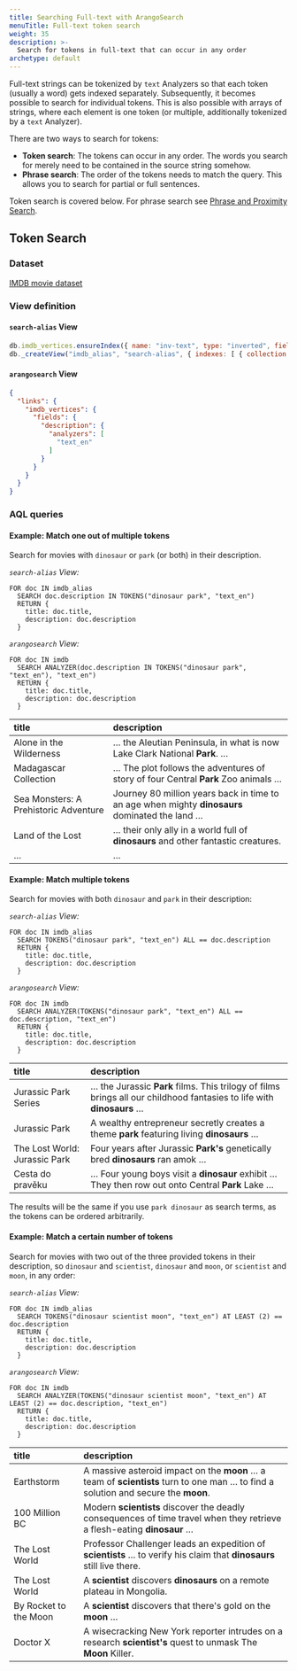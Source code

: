 ```yaml
---
title: Searching Full-text with ArangoSearch
menuTitle: Full-text token search
weight: 35
description: >-
  Search for tokens in full-text that can occur in any order
archetype: default
---
```

Full-text strings can be tokenized by `text` Analyzers so that each token
(usually a word) gets indexed separately. Subsequently, it becomes possible to
search for individual tokens. This is also possible with arrays of strings,
where each element is one token (or multiple, additionally tokenized by a
`text` Analyzer).

There are two ways to search for tokens:

- **Token search**:
  The tokens can occur in any order. The words you search for merely need to
  be contained in the source string somehow.
- **Phrase search**:
  The order of the tokens needs to match the query. This allows you to search
  for partial or full sentences.

Token search is covered below. For phrase search see
[Phrase and Proximity Search](phrase-and-proximity-search.md).

## Token Search

### Dataset

[IMDB movie dataset](example-datasets.md#imdb-movie-dataset)

### View definition

#### `search-alias` View

```js
db.imdb_vertices.ensureIndex({ name: "inv-text", type: "inverted", fields: [ { name: "description", analyzer: "text_en" } ] });
db._createView("imdb_alias", "search-alias", { indexes: [ { collection: "imdb_vertices", index: "inv-text" } ] });
```

#### `arangosearch` View

```json
{
  "links": {
    "imdb_vertices": {
      "fields": {
        "description": {
          "analyzers": [
            "text_en"
          ]
        }
      }
    }
  }
}
```

### AQL queries

#### Example: Match one out of multiple tokens

Search for movies with `dinosaur` or `park` (or both) in their description.

_`search-alias` View:_

```aql
FOR doc IN imdb_alias
  SEARCH doc.description IN TOKENS("dinosaur park", "text_en")
  RETURN {
    title: doc.title,
    description: doc.description
  }
```

_`arangosearch` View:_

```aql
FOR doc IN imdb
  SEARCH ANALYZER(doc.description IN TOKENS("dinosaur park", "text_en"), "text_en")
  RETURN {
    title: doc.title,
    description: doc.description
  }
```

| title | description |
|:------|:------------|
| Alone in the Wilderness | … the Aleutian Peninsula, in what is now Lake Clark National **Park**. … |
| Madagascar Collection | … The plot follows the adventures of story of four Central **Park** Zoo animals … |
| Sea Monsters: A Prehistoric Adventure | Journey 80 million years back in time to an age when mighty **dinosaurs** dominated the land … |
| Land of the Lost | … their only ally in a world full of **dinosaurs** and other fantastic creatures. |
| … | … |

#### Example: Match multiple tokens

Search for movies with both `dinosaur` and `park` in their description:

_`search-alias` View:_

```aql
FOR doc IN imdb_alias
  SEARCH TOKENS("dinosaur park", "text_en") ALL == doc.description
  RETURN {
    title: doc.title,
    description: doc.description
  }
```

_`arangosearch` View:_

```aql
FOR doc IN imdb
  SEARCH ANALYZER(TOKENS("dinosaur park", "text_en") ALL == doc.description, "text_en")
  RETURN {
    title: doc.title,
    description: doc.description
  }
```

| title | description |
|:------|:------------|
| Jurassic Park Series | … the Jurassic **Park** films. This trilogy of films brings all our childhood fantasies to life with **dinosaurs** … |
| Jurassic Park | A wealthy entrepreneur secretly creates a theme **park** featuring living **dinosaurs** … |
| The Lost World: Jurassic Park | Four years after Jurassic **Park's** genetically bred **dinosaurs** ran amok … |
| Cesta do pravěku | … Four young boys visit a **dinosaur** exhibit … They then row out onto Central **Park** Lake … |

The results will be the same if you use `park dinosaur` as search terms,
as the tokens can be ordered arbitrarily.

#### Example: Match a certain number of tokens

Search for movies with two out of the three provided tokens in their description,
so `dinosaur` and `scientist`, `dinosaur` and `moon`, or `scientist` and `moon`,
in any order:

_`search-alias` View:_

```aql
FOR doc IN imdb_alias
  SEARCH TOKENS("dinosaur scientist moon", "text_en") AT LEAST (2) == doc.description
  RETURN {
    title: doc.title,
    description: doc.description
  }
```

_`arangosearch` View:_

```aql
FOR doc IN imdb
  SEARCH ANALYZER(TOKENS("dinosaur scientist moon", "text_en") AT LEAST (2) == doc.description, "text_en")
  RETURN {
    title: doc.title,
    description: doc.description
  }
```

| title | description |
|:------|:------------|
| Earthstorm | A massive asteroid impact on the **moon** … a team of **scientists** turn to one man … to find a solution and secure the **moon**.
| 100 Million BC | Modern **scientists** discover the deadly consequences of time travel when they retrieve a flesh-eating **dinosaur** …
| The Lost World | Professor Challenger leads an expedition of **scientists** … to verify his claim that **dinosaurs** still live there.
| The Lost World | A **scientist** discovers **dinosaurs** on a remote plateau in Mongolia.
| By Rocket to the Moon | A **scientist** discovers that there's gold on the **moon** …
| Doctor X | A wisecracking New York reporter intrudes on a research **scientist's** quest to unmask The **Moon** Killer.
